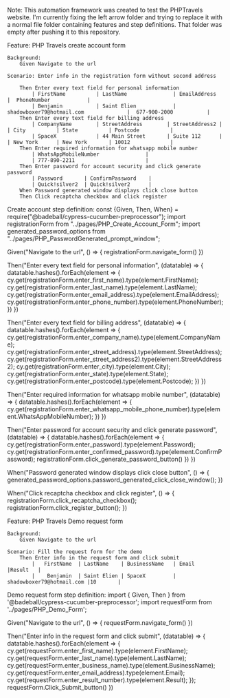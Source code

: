 Note: This automation framework was created to test the PHPTravels website. I'm currently fixing the left arrow folder and trying to replace 
it with a normal file folder containing features and step definitions. That folder was empty after pushing it to this repository. 

Feature: PHP Travels create account form

    Background:
        Given Navigate to the url

    Scenario: Enter info in the registration form without second address
    
        Then Enter every text field for personal information
            | FirstName          | LastName               | EmailAddress                           |  PhoneNumber            |
            | Benjamin           | Saint Elien            | shadowboxer79@hotmail.com              |  677-900-2000           |
        Then Enter every text field for billing address
            | CompanyName        | StreetAddress        | StreetAddress2 |         | City          | State          | Postcode          |
            | SpaceX             | 44 Main Street       | Suite 112      |         | New York      | New York       | 10012             |
        Then Enter required information for whatsapp mobile number
            | WhatsAppMobileNumber               |
            | 777-890-2211                       |
        Then Enter password for account security and click generate password
            | Password       | ConfirmPassword    |
            | Quick!silver2  | Quick!silver2      |
        When Password generated window displays click close button
        Then Click recaptcha checkbox and click register
        
Create account step definition:
const {Given, Then, When} = require("@badeball/cypress-cucumber-preprocessor");
import registrationForm from "../pages/PHP_Create_Account_Form";
import generated_password_options from "../pages/PHP_PasswordGenerated_prompt_window";


Given("Navigate to the url", () => {
    registrationForm.navigate_form()
})

Then("Enter every text field for personal information", (datatable) => {
    datatable.hashes().forEach(element => {
        cy.get(registrationForm.enter_first_name).type(element.FirstName);
        cy.get(registrationForm.enter_last_name).type(element.LastName);
        cy.get(registrationForm.enter_email_address).type(element.EmailAddress);
        cy.get(registrationForm.enter_phone_number).type(element.PhoneNumber);
    })
})

Then("Enter every text field for billing address", (datatable) => {
    datatable.hashes().forEach(element => {
        cy.get(registrationForm.enter_company_name).type(element.CompanyName);
        cy.get(registrationForm.enter_street_address).type(element.StreetAddress);
        cy.get(registrationForm.enter_street_address2).type(element.StreetAddress2);
        cy.get(registrationForm.enter_city).type(element.City);
        cy.get(registrationForm.enter_state).type(element.State);
        cy.get(registrationForm.enter_postcode).type(element.Postcode);
    })
})

Then("Enter required information for whatsapp mobile number", (datatable) => {
    datatable.hashes().forEach(element => {
        cy.get(registrationForm.enter_whatsapp_mobile_phone_number).type(element.WhatsAppMobileNumber);
    })
})

Then("Enter password for account security and click generate password", (datatable) => {
    datatable.hashes().forEach(element => {
        cy.get(registrationForm.enter_password).type(element.Password);
        cy.get(registrationForm.enter_confirmed_password).type(element.ConfirmPassword);
        registrationForm.click_generate_password_button()
    })
})

When("Password generated window displays click close button", () => {
    generated_password_options.password_generated_click_close_window();
})

When("Click recaptcha checkbox and click register", () => {
    registrationForm.click_recaptcha_checkbox();
    registrationForm.click_register_button();
})


Feature: PHP Travels Demo request form

    Background: 
        Given Navigate to the url

    Scenario: Fill the request form for the demo
        Then Enter info in the request form and click submit
            |   FirstName  | LastName    | BusinessName   | Email                     |Result   |
            |    Benjamin  | Saint Elien | SpaceX         | shadowboxer79@hotmail.com |10       |

Demo request form step definition:
import { Given, Then } from '@badeball/cypress-cucumber-preprocessor';
import requestForm from '../pages/PHP_Demo_Form';


Given("Navigate to the url", () => {
    requestForm.navigate_form()
})

Then("Enter info in the request form and click submit", (datatable) => {
    datatable.hashes().forEach(element => {
        cy.get(requestForm.enter_first_name).type(element.FirstName);
        cy.get(requestForm.enter_last_name).type(element.LastName);
        cy.get(requestForm.enter_business_name).type(element.BusinessName);
        cy.get(requestForm.enter_email_address).type(element.Email);
        cy.get(requestForm.enter_result_number).type(element.Result);
    });
    requestForm.Click_Submit_button()
})
